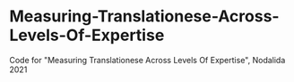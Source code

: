 # Measuring-Translationese-Across-Levels-Of-Expertise
Code for "Measuring Translationese Across Levels Of Expertise", Nodalida 2021
